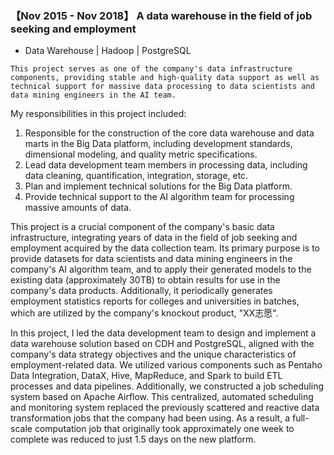 ###  【Nov 2015 - Nov 2018】  A data warehouse in the field of job seeking and employment

+ Data Warehouse | Hadoop | PostgreSQL

```  
This project serves as one of the company's data infrastructure components, providing stable and high-quality data support as well as technical support for massive data processing to data scientists and data mining engineers in the AI team.
``` 

My responsibilities in this project included:

1. Responsible for the construction of the core data warehouse and data marts in the Big Data platform, including development standards, dimensional modeling, and quality metric specifications.
2. Lead data development team members in processing data, including data cleaning, quantification, integration, storage, etc.
3. Plan and implement technical solutions for the Big Data platform.
4. Provide technical support to the AI algorithm team for processing massive amounts of data.


This project is a crucial component of the company's basic data infrastructure, integrating years of data in the field of job seeking and employment acquired by the data collection team. Its primary purpose is to provide datasets for data scientists and data mining engineers in the company's AI algorithm team, and to apply their generated models to the existing data (approximately 30TB) to obtain results for use in the company's data products. Additionally, it periodically generates employment statistics reports for colleges and universities in batches, which are utilized by the company's knockout product, "XX志愿".

In this project, I led the data development team to design and implement a data warehouse solution based on CDH and PostgreSQL, aligned with the company's data strategy objectives and the unique characteristics of employment-related data. We utilized various components such as Pentaho Data Integration, DataX, Hive, MapReduce, and Spark to build ETL processes and data pipelines. Additionally, we constructed a job scheduling system based on Apache Airflow. This centralized, automated scheduling and monitoring system replaced the previously scattered and reactive data transformation jobs that the company had been using. As a result, a full-scale computation job that originally took approximately one week to complete was reduced to just 1.5 days on the new platform.

